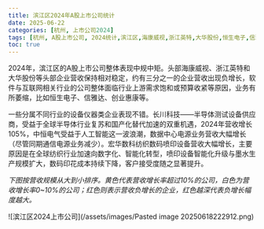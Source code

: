 ```yaml
---
title: 滨江区2024年A股上市公司统计
date: 2025-06-22
categories: [杭州, 上市公司2024]
tags: [杭州, A股上市公司, 2024统计,滨江区,海康威视,浙江英特,大华股份,恒生电子,信雅达,创业惠康,长川科技,中恒电气,宏华数科]     # TAG names should always be lowercase
toc: true
---
```


2024年，滨江区的A股上市公司整体表现中规中矩。头部海康威视、浙江英特和大华股份等头部企业营收保持相对稳定，约有三分之一的企业营收出现负增长，软件与互联网相关行业的公司整体面临行业上游需求饱和或预算收紧等原因，业务有所萎缩，比如恒生电子、信雅达、创业惠康等。

一些分属不同行业的设备仪器类企业表现不错。长川科技——半导体测试设备供应商，受益于全球半导体行业复苏和国产化替代加速的双重机遇，2024年营收增长105%，中恒电气受益于人工智能这一波浪潮，数据中心电源业务营收大幅增长（尽管同期通信电源业务减少）。宏华数科纺织数码喷印设备营收大幅增长，主要原因是在全球纺织行业加速向数字化、智能化转型，喷印设备智能化升级与墨水生产规模扩大，数码印花成本持续下降，客户接受度随之显著提升。

*下图按营收规模从大到小排序。黄色代表营收增长率超过10%的公司，白色为营收增长率0~10%的公司；红色则表示营收负增长的企业，红色越深代表负增长幅度越大。*


![滨江区2024上市公司](/assets/images/Pasted image 20250618222912.png)

